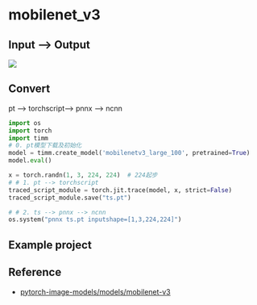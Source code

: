 # mobilenet_v3

## Input --> Output

![](https://pytorch.org/assets/images/mobilenet_v2_2.png)

## Convert 

pt --> torchscript--> pnnx --> ncnn

```python
import os
import torch
import timm
# 0. pt模型下载及初始化
model = timm.create_model('mobilenetv3_large_100', pretrained=True)
model.eval()

x = torch.randn(1, 3, 224, 224)  # 224起步
# # 1. pt --> torchscript
traced_script_module = torch.jit.trace(model, x, strict=False)
traced_script_module.save("ts.pt")

# # 2. ts --> pnnx --> ncnn
os.system("pnnx ts.pt inputshape=[1,3,224,224]")

```

## Example project


## Reference

- [pytorch-image-models/models/mobilenet-v3](https://rwightman.github.io/pytorch-image-models/models/mobilenet-v3/)


